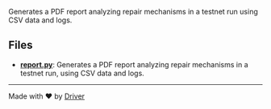<!--------------------------------------------------------------------------------->
<!-- IMPORTANT: This file is auto-generated by Driver (https://driver.ai). -------->
<!-- Manual edits may be overwritten on future commits. --------------------------->
<!--------------------------------------------------------------------------------->

Generates a PDF report analyzing repair mechanisms in a testnet run using CSV data and logs.


## Files
- **[report.py](report.py.md)**: Generates a PDF report analyzing repair mechanisms in a testnet run, using CSV data and logs.

---
Made with ❤️ by [Driver](https://www.driver.ai/)